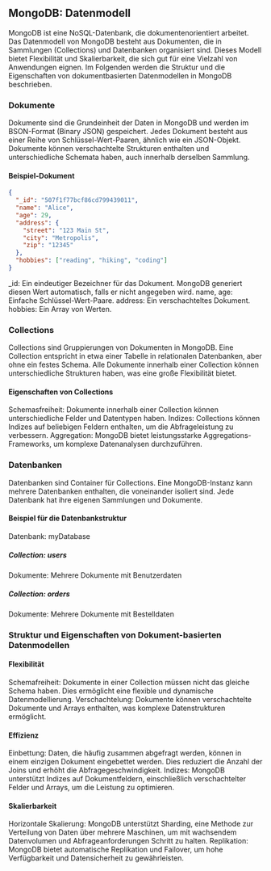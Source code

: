 ## MongoDB: Datenmodell

MongoDB ist eine NoSQL-Datenbank, die dokumentenorientiert arbeitet. Das Datenmodell von MongoDB besteht aus Dokumenten, die in Sammlungen (Collections) und Datenbanken organisiert sind. Dieses Modell bietet Flexibilität und Skalierbarkeit, die sich gut für eine Vielzahl von Anwendungen eignen. Im Folgenden werden die Struktur und die Eigenschaften von dokumentbasierten Datenmodellen in MongoDB beschrieben.

### Dokumente

Dokumente sind die Grundeinheit der Daten in MongoDB und werden im BSON-Format (Binary JSON) gespeichert. Jedes Dokument besteht aus einer Reihe von Schlüssel-Wert-Paaren, ähnlich wie ein JSON-Objekt. Dokumente können verschachtelte Strukturen enthalten und unterschiedliche Schemata haben, auch innerhalb derselben Sammlung.

#### Beispiel-Dokument

```json
{
  "_id": "507f1f77bcf86cd799439011",
  "name": "Alice",
  "age": 29,
  "address": {
    "street": "123 Main St",
    "city": "Metropolis",
    "zip": "12345"
  },
  "hobbies": ["reading", "hiking", "coding"]
}
```

_id: Ein eindeutiger Bezeichner für das Dokument. MongoDB generiert diesen Wert automatisch, falls er nicht angegeben wird.
name, age: Einfache Schlüssel-Wert-Paare.
address: Ein verschachteltes Dokument.
hobbies: Ein Array von Werten.
### Collections
Collections sind Gruppierungen von Dokumenten in MongoDB. Eine Collection entspricht in etwa einer Tabelle in relationalen Datenbanken, aber ohne ein festes Schema. Alle Dokumente innerhalb einer Collection können unterschiedliche Strukturen haben, was eine große Flexibilität bietet.

#### Eigenschaften von Collections
Schemasfreiheit: Dokumente innerhalb einer Collection können unterschiedliche Felder und Datentypen haben.
Indizes: Collections können Indizes auf beliebigen Feldern enthalten, um die Abfrageleistung zu verbessern.
Aggregation: MongoDB bietet leistungsstarke Aggregations-Frameworks, um komplexe Datenanalysen durchzuführen.
### Datenbanken
Datenbanken sind Container für Collections. Eine MongoDB-Instanz kann mehrere Datenbanken enthalten, die voneinander isoliert sind. Jede Datenbank hat ihre eigenen Sammlungen und Dokumente.

#### Beispiel für die Datenbankstruktur
Datenbank: myDatabase
##### Collection: users
Dokumente: Mehrere Dokumente mit Benutzerdaten
##### Collection: orders
Dokumente: Mehrere Dokumente mit Bestelldaten
### Struktur und Eigenschaften von Dokument-basierten Datenmodellen
#### Flexibilität
Schemafreiheit: Dokumente in einer Collection müssen nicht das gleiche Schema haben. Dies ermöglicht eine flexible und dynamische Datenmodellierung.
Verschachtelung: Dokumente können verschachtelte Dokumente und Arrays enthalten, was komplexe Datenstrukturen ermöglicht.
#### Effizienz
Einbettung: Daten, die häufig zusammen abgefragt werden, können in einem einzigen Dokument eingebettet werden. Dies reduziert die Anzahl der Joins und erhöht die Abfragegeschwindigkeit.
Indizes: MongoDB unterstützt Indizes auf Dokumentfeldern, einschließlich verschachtelter Felder und Arrays, um die Leistung zu optimieren.
#### Skalierbarkeit
Horizontale Skalierung: MongoDB unterstützt Sharding, eine Methode zur Verteilung von Daten über mehrere Maschinen, um mit wachsendem Datenvolumen und Abfrageanforderungen Schritt zu halten.
Replikation: MongoDB bietet automatische Replikation und Failover, um hohe Verfügbarkeit und Datensicherheit zu gewährleisten.
